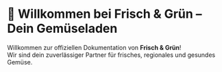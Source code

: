 # 🥕 Willkommen bei Frisch & Grün – Dein Gemüseladen  

Willkommen zur offiziellen Dokumentation von **Frisch & Grün**!  
Wir sind dein zuverlässiger Partner für frisches, regionales und gesundes Gemüse.  
